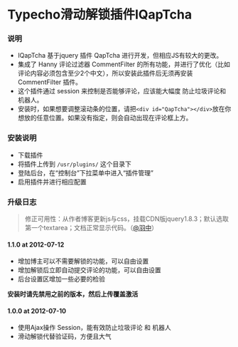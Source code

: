 Typecho滑动解锁插件IQapTcha
========

### 说明
- IQapTcha 基于jquery 插件 QapTcha 进行开发，但相应JS有较大的更改。
- 集成了 Hanny 评论过滤器 CommentFilter 的所有功能，并进行了优化（比如评论内容必须包含至少2个中文），所以安装此插件后无须再安装 CommentFilter 插件。
- 这个插件通过 session 来控制是否能够评论，应该能大幅度 防止垃圾评论和机器人。
- 安装时，如果想要调整滚动条的位置，请把`<div id="QapTcha"></div>`放在你想放的任意位置。如果没有指定，则会自动出现在评论框上方。

### 安装说明
- 下载插件
- 将插件上传到 `/usr/plugins/` 这个目录下
- 登陆后台，在“控制台”下拉菜单中进入“插件管理”
- 启用插件并进行相应配置

### 升级日志

 > 修正可用性：从作者博客更新js与css，挂载CDN版jquery1.8.3；默认选取第一个textarea；文档正常显示代码。（[@羽中](https://github.com/jzwalk)）

#### 1.1.0 at 2012-07-12
- 增加博主可以不需要解锁的功能，可以自由设置
- 增加解锁后立即自动提交评论的功能，可以自由设置
- 后台设置区增加一些必要的检验

**安装时请先禁用之前的版本，然后上传覆盖激活**

#### 1.0.0 at 2012-07-10
- 使用Ajax操作 Session，能有效防止垃圾评论 和 机器人
- 滑动解锁代替验证码，方便且大气
